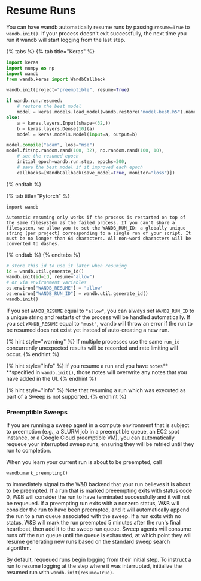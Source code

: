 # Resume Runs

You can have wandb automatically resume runs by passing `resume=True` to `wandb.init()`. If your process doesn't exit successfully, the next time you run it wandb will start logging from the last step.

{% tabs %}
{% tab title="Keras" %}
```python
import keras
import numpy as np
import wandb
from wandb.keras import WandbCallback

wandb.init(project="preemptible", resume=True)

if wandb.run.resumed:
    # restore the best model
    model = keras.models.load_model(wandb.restore("model-best.h5").name)
else:
    a = keras.layers.Input(shape=(32,))
    b = keras.layers.Dense(10)(a)
    model = keras.models.Model(input=a, output=b)

model.compile("adam", loss="mse")
model.fit(np.random.rand(100, 32), np.random.rand(100, 10),
    # set the resumed epoch
    initial_epoch=wandb.run.step, epochs=300,
    # save the best model if it improved each epoch
    callbacks=[WandbCallback(save_model=True, monitor="loss")])
```


{% endtab %}

{% tab title="Pytorch" %}
```
import wandb

Automatic resuming only works if the process is restarted on top of the same filesystem as the failed process. If you can't share a filesystem, we allow you to set the WANDB_RUN_ID: a globally unique string (per project) corresponding to a single run of your script. It must be no longer than 64 characters. All non-word characters will be converted to dashes.
```
{% endtab %}
{% endtabs %}

```python
# store this id to use it later when resuming
id = wandb.util.generate_id()
wandb.init(id=id, resume="allow")
# or via environment variables
os.environ["WANDB_RESUME"] = "allow"
os.environ["WANDB_RUN_ID"] = wandb.util.generate_id()
wandb.init()
```

If you set `WANDB_RESUME` equal to `"allow"`, you can always set `WANDB_RUN_ID` to a unique string and restarts of the process will be handled automatically. If you set `WANDB_RESUME` equal to `"must"`, wandb will throw an error if the run to be resumed does not exist yet instead of auto-creating a new run.

{% hint style="warning" %}
If multiple processes use the same `run_id` concurrently unexpected results will be recorded and rate limiting will occur.
{% endhint %}

{% hint style="info" %}
If you resume a run and you have `notes`** **specified in `wandb.init()`, those notes will overwrite any notes that you have added in the UI.
{% endhint %}

{% hint style="info" %}
Note that resuming a run which was executed as part of a Sweep is not supported.
{% endhint %}

### Preemptible Sweeps

If you are running a sweep agent in a compute environment that is subject to preemption  (e.g., a SLURM job in a preemptible queue, an EC2 spot instance, or a Google Cloud preemptible VM), you can automatically requeue your interrupted sweep runs, ensuring they will be retried until they run to completion.

When you learn your current run is about to be preempted, call&#x20;

```
wandb.mark_preempting()
```

to immediately signal to the W\&B backend that your run believes it is about to be preempted. If a run that is marked preeempting exits with status code 0, W\&B will consider the run to have terminated successfully and it will not be requeued. If a preempting run exits with a nonzero status, W\&B will consider the run to have been preempted, and it will automatically append the run to a run queue associated with the sweep. If a run exits with no status, W\&B will mark the run preempted 5 minutes after the run's final heartbeat, then add it to the sweep run queue. Sweep agents will consume runs off the run queue until the queue is exhausted, at which point they will resume generating new runs based on the standard sweep search algorithm.&#x20;

By default, requeued runs begin logging from their initial step. To instruct a run to resume logging at the step where it was interrupted, initialize the resumed run with `wandb.init(resume=True)`.

